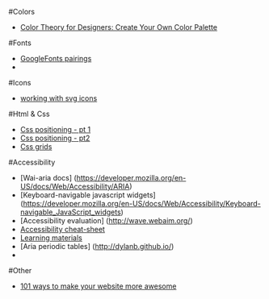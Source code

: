 #Colors
- [Color Theory for Designers: Create Your Own Color Palette](https://www.smashingmagazine.com/2010/02/color-theory-for-designer-part-3-creating-your-own-color-palettes/)

#Fonts
- [GoogleFonts pairings](https://femmebot.github.io/google-type/)
- 
#Icons
- [working with svg icons](http://fvsch.com/code/svg-icons/how-to/)

#Html & Css
- [Css positioning - pt 1](https://www.google.com/url?sa=t&rct=j&q=&esrc=s&source=web&cd=1&cad=rja&uact=8&ved=0ahUKEwizieSazpvMAhUH7mMKHXcVASMQtwIIHTAA&url=https%3A%2F%2Fwww.youtube.com%2Fwatch%3Fv%3DkejG8G0dr5U&usg=AFQjCNHKdAHajgL-LqNFPm0jdCtuBFLckA&sig2=1VM2qCmxEWm2P5a0eYQSTA)
- [Css positioning - pt2](https://www.google.com/url?sa=t&rct=j&q=&esrc=s&source=web&cd=3&cad=rja&uact=8&ved=0ahUKEwizieSazpvMAhUH7mMKHXcVASMQtwIIIzAC&url=https%3A%2F%2Fwww.youtube.com%2Fwatch%3Fv%3DRf6zAP4YnZA&usg=AFQjCNH5sRkdsOR80kJ1fg8ekLAIOoGDvw&sig2=dQ-NjJHxp3NmGwhTR8y-Qg)
- [Css grids](http://bitsofco.de/holy-grail-layout-css-grid/)
 
#Accessibility
- [Wai-aria docs] (https://developer.mozilla.org/en-US/docs/Web/Accessibility/ARIA)
- [Keyboard-navigable javascript widgets] (https://developer.mozilla.org/en-US/docs/Web/Accessibility/Keyboard-navigable_JavaScript_widgets)
- [Accessibility evaluation] (http://wave.webaim.org/)
- [Accessibility cheat-sheet](http://bitsofco.de/the-accessibility-cheatsheet/)
- [Learning materials](http://bitsofco.de/the-accessibility-cheatsheet/)
- [Aria periodic tables] (http://dylanb.github.io/)
- 
#Other
- [101 ways to make your website more awesome](https://www.awesomeweb.com/blog/make-website-awesome)
